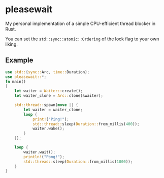 # pleasewait

My personal implementation of a simple CPU-efficient thread blocker in Rust.

You can set the `std::sync::atomic::Ordering` of the lock flag to your own liking.

## Example

```rust
use std::{sync::Arc, time::Duration};
use pleasewait::*;
fn main()
{
    let waiter = Waiter::create();
    let waiter_clone = Arc::clone(&waiter);

    std::thread::spawn(move || {
        let waiter = waiter_clone;
        loop {
            print!("Ping!");
            std::thread::sleep(Duration::from_millis(400));
            waiter.wake();
        }
    });

    loop {
        waiter.wait();
        println!("Pong!");
        std::thread::sleep(Duration::from_millis(1000));
    }
}
```
